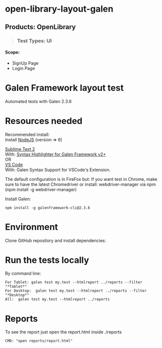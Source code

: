 # open-library-layout-galen
## Products: OpenLibrary
> ### Test Types: UI

#### Scope:
* SignUp Page
* Login Page

Galen Framework layout test
==========
Automated tests with Galen 2.3.6

Resources needed
==========
Recommended install:  
Install [NodeJS](https://nodejs.org/en/download/) (version => 6)  

[Sublime Text 2](https://download.sublimetext.com/Sublime%20Text%202.0.2.dmg)  
With: [Syntax Highlighter for Galen Framework v2+](https://github.com/davidrv87/syntax-sublime-galen2)  
OR  
[VS Code](https://go.microsoft.com/fwlink/?LinkID=620882)   
With: Galen Syntax Support for VSCode's Extension.

The default configuration is in FireFox but:
    If you want test in Chrome, make sure to have the latest Chromedriver or install:
    webdriver-manager via npm (npm install -g webdriver-manager)

Install Galen:  

    npm install -g galenframework-cli@2.3.6

Environment
==========
Clone GitHub repository and install dependencies:

Run the tests locally
==========
By command line:

    For Tablet: galen test my.test --htmlreport ../reports --filter "*Tablet*"
    For Desktop:  galen test my.test --htmlreport ../reports --filter "*Desktop*"
    All:  galen test my.test --htmlreport ../reports

Reports
=======
To see the report just open the report.html inside ./reports

    CMD: "open reports/report.html"

